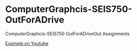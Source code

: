 ComputerGraphcis-SEIS750-OutForADrive
=====================================

ComputerGraphcis-SEIS750 OutForADriveOut Assignments

[Example on Youtube](http://www.youtube.com/watch?v=f7EGZIUqEv0)

